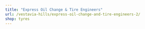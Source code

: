```yaml
---
title: "Express Oil Change & Tire Engineers"
url: /vestavia-hills/express-oil-change-and-tire-engineers-2/
shop: tyres
---
```

